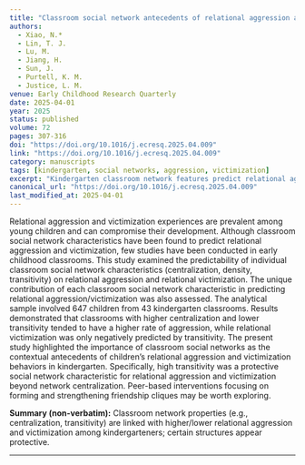 ```yaml
---
title: "Classroom social network antecedents of relational aggression and victimization for kindergarten children"
authors:
  - Xiao, N.*
  - Lin, T. J.
  - Lu, M.
  - Jiang, H.
  - Sun, J.
  - Purtell, K. M.
  - Justice, L. M.
venue: Early Childhood Research Quarterly
date: 2025-04-01
year: 2025
status: published
volume: 72
pages: 307-316
doi: "https://doi.org/10.1016/j.ecresq.2025.04.009"
link: "https://doi.org/10.1016/j.ecresq.2025.04.009"
category: manuscripts
tags: [kindergarten, social networks, aggression, victimization]
excerpt: "Kindergarten classroom network features predict relational aggression and victimization."
canonical_url: "https://doi.org/10.1016/j.ecresq.2025.04.009"
last_modified_at: 2025-04-01
---
```


Relational aggression and victimization experiences are prevalent among young children and can compromise their development. Although classroom social network characteristics have been found to predict relational aggression and victimization, few studies have been conducted in early childhood classrooms. This study examined the predictability of individual classroom social network characteristics (centralization, density, transitivity) on relational aggression and relational victimization. The unique contribution of each classroom social network characteristic in predicting relational aggression/victimization was also assessed. The analytical sample involved 647 children from 43 kindergarten classrooms. Results demonstrated that classrooms with higher centralization and lower transitivity tended to have a higher rate of aggression, while relational victimization was only negatively predicted by transitivity. The present study highlighted the importance of classroom social networks as the contextual antecedents of children’s relational aggression and victimization behaviors in kindergarten. Specifically, high transitivity was a protective social network characteristic for relational aggression and victimization beyond network centralization. Peer-based interventions focusing on forming and strengthening friendship cliques may be worth exploring.

**Summary (non-verbatim):** Classroom network properties (e.g., centralization, transitivity) are linked with higher/lower relational aggression and victimization among kindergarteners; certain structures appear protective.

---



